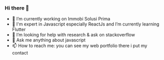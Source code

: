 ### Hi there 👋

- 🔭 I’m currently working on Immobi Solusi Prima
- 🌱 I'm expert in Javascript especially ReactJs and I’m currently learning Flutter
- 🤔 I’m looking for help with research & ask on stackoverflow
- 💬 Ask me anything about javascript
- 📫 How to reach me: you can see my web portfolio there i put my contact

